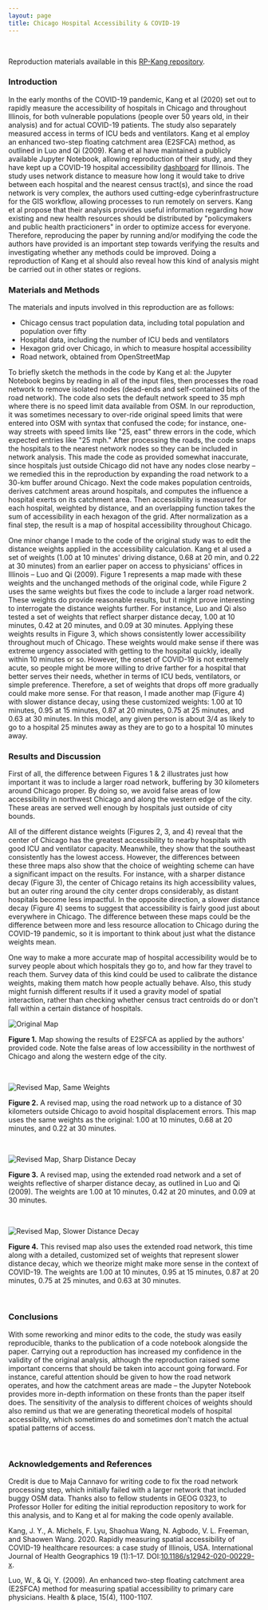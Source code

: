 ```yaml
---
layout: page
title: Chicago Hospital Accessibility & COVID-19
---
```


&ensp;

Reproduction materials available in this [RP-Kang repository](https://github.com/vinfalardeau/RP-Kang).

### Introduction

In the early months of the COVID-19 pandemic, Kang et al (2020) set out to rapidly measure the accessibility of hospitals in Chicago and throughout Illinois, for both vulnerable populations (people over 50 years old, in their analysis) and for actual COVID-19 patients. The study also separately measured access in terms of ICU beds and ventilators. Kang et al employ an enhanced two-step floating catchment area (E2SFCA) method, as outlined in Luo and Qi (2009). Kang et al have maintained a publicly available Jupyter Notebook, allowing reproduction of their study, and they have kept up a COVID-19 hospital accessibility [dashboard](https://wherecovid19.cigi.illinois.edu/spatialAccess.html) for Illinois. The study uses network distance to measure how long it would take to drive between each hospital and the nearest census tract(s), and since the road network is very complex, the authors used cutting-edge cyberinfrastructure for the GIS workflow, allowing processes to run remotely on servers. Kang et al propose that their analysis provides useful information regarding how existing and new health resources should be distributed by "policymakers and public health practicioners" in order to optimize access for everyone. Therefore, reproducing the paper by running and/or modifying the code the authors have provided is an important step towards verifying the results and investigating whether any methods could be improved. Doing a reproduction of Kang et al should also reveal how this kind of analysis might be carried out in other states or regions.

### Materials and Methods

The materials and inputs involved in this reproduction are as follows:

- Chicago census tract population data, including total population and population over fifty
- Hospital data, including the number of ICU beds and ventilators
- Hexagon grid over Chicago, in which to measure hospital accessibility
- Road network, obtained from OpenStreetMap

To briefly sketch the methods in the code by Kang et al: the Jupyter Notebook begins by reading in all of the input files, then processes the road network to remove isolated nodes (dead-ends and self-contained bits of the road network). The code also sets the default network speed to 35 mph where there is no speed limit data available from OSM. In our reproduction, it was sometimes necessary to over-ride original speed limits that were entered into OSM with syntax that confused the code; for instance, one-way streets with speed limits like "25, east" threw errors in the code, which expected entries like "25 mph." After processing the roads, the code snaps the hospitals to the nearest network nodes so they can be included in network analysis. This made the code as provided somewhat inaccurate, since hospitals just outside Chicago did not have any nodes close nearby – we remedied this in the reproduction by expanding the road network to a 30-km buffer around Chicago. Next the code makes population centroids, derives catchment areas around hospitals, and computes the influence a hospital exerts on its catchment area. Then accessibility is measured for each hospital, weighted by distance, and an overlapping function takes the sum of accessibility in each hexagon of the grid. After normalization as a final step, the result is a map of hospital accessibility throughout Chicago.

One minor change I made to the code of the original study was to edit the distance weights applied in the accessibility calculation. Kang et al used a set of weights (1.00 at 10 minutes' driving distance, 0.68 at 20 min, and 0.22 at 30 minutes) from an earlier paper on access to physicians' offices in Illinois – Luo and Qi (2009). Figure 1 represents a map made with these weights and the unchanged methods of the original code, while Figure 2 uses the same weights but fixes the code to include a larger road network. These weights do provide reasonable results, but it might prove interesting to interrogate the distance weights further. For instance, Luo and Qi also tested a set of weights that reflect sharper distance decay, 1.00 at 10 minutes, 0.42 at 20 minutes, and 0.09 at 30 minutes. Applying these weights results in Figure 3, which shows consistently lower accessibility throughout much of Chicago. These weights would make sense if there was extreme urgency associated with getting to the hospital quickly, ideally within 10 minutes or so. However, the onset of COVID-19 is not extremely acute, so people might be more willing to drive farther for a hospital that better serves their needs, whether in terms of ICU beds, ventilators, or simple preference. Therefore, a set of weights that drops off more gradually could make more sense. For that reason, I made another map (Figure 4) with slower distance decay, using these customized weights: 1.00 at 10 minutes, 0.95 at 15 minutes, 0.87 at 20 minutes, 0.75 at 25 minutes, and 0.63 at 30 minutes. In this model, any given person is about 3/4 as likely to go to a hospital 25 minutes away as they are to go to a hospital 10 minutes away. 

### Results and Discussion

First of all, the difference between Figures 1 & 2 illustrates just how important it was to include a larger road network, buffering by 30 kilometers around Chicago proper. By doing so, we avoid false areas of low accessibility in northwest Chicago and along the western edge of the city. These areas are served well enough by hospitals just outside of city bounds.

All of the different distance weights (Figures 2, 3, and 4) reveal that the center of Chicago has the greatest accessibility to nearby hospitals with good ICU and ventilator capacity. Meanwhile, they show that the southeast consistently has the lowest access. However, the differences between these three maps also show that the choice of weighting scheme can have a significant impact on the results. For instance, with a sharper distance decay (Figure 3), the center of Chicago retains its high accessibility values, but an outer ring around the city center drops considerably, as distant hospitals become less impactful. In the opposite direction, a slower distance decay (Figure 4) seems to suggest that accessibility is fairly good just about everywhere in Chicago. The difference between these maps could be the difference between more and less resource allocation to Chicago during the COVID-19 pandemic, so it is important to think about just what the distance weights mean.

One way to make a more accurate map of hospital accessibility would be to survey people about which hospitals they go to, and how far they travel to reach them. Survey data of this kind could be used to calibrate the distance weights, making them match how people actually behave. Also, this study might furnish different results if it used a gravity model of spatial interaction, rather than checking whether census tract centroids do or don't fall within a certain distance of hospitals.

![Original Map](/illinois/chicago/original_100_68_22.png)

**Figure 1.** Map showing the results of E2SFCA as applied by the authors' provided code. Note the false areas of low accessibility in the northwest of Chicago and along the western edge of the city.

&ensp;

![Revised Map, Same Weights](/illinois/chicago/new_100_68_22.png)

**Figure 2.** A revised map, using the road network up to a distance of 30 kilometers outside Chicago to avoid hospital displacement errors. This map uses the same weights as the original: 1.00 at 10 minutes, 0.68 at 20 minutes, and 0.22 at 30 minutes.

&ensp;

![Revised Map, Sharp Distance Decay](/illinois/chicago/new_100_42_09.png)

**Figure 3.** A revised map, using the extended road network and a set of weights reflective of sharper distance decay, as outlined in Luo and Qi (2009). The weights are 1.00 at 10 minutes, 0.42 at 20 minutes, and 0.09 at 30 minutes.

&ensp;

![Revised Map, Slower Distance Decay](/illinois/chicago/new_100_95_87_75_63.png)

**Figure 4.** This revised map also uses the extended road network, this time along with a detailed, customized set of weights that represent slower distance decay, which we theorize might make more sense in the context of COVID-19. The weights are 1.00 at 10 minutes, 0.95 at 15 minutes, 0.87 at 20 minutes, 0.75 at 25 minutes, and 0.63 at 30 minutes.

&ensp;

### Conclusions

With some reworking and minor edits to the code, the study was easily reproducible, thanks to the publication of a code notebook alongside the paper. Carrying out a reproduction has increased my confidence in the validity of the original analysis, although the reproduction raised some important concerns that should be taken into account going forward. For instance, careful attention should be given to how the road network operates, and how the catchment areas are made – the Jupyter Notebook provides more in-depth information on these fronts than the paper itself does. The sensitivity of the analysis to different choices of weights should also remind us that we are generating theoretical models of hospital accessibility, which sometimes do and sometimes don't match the actual spatial patterns of access.

&ensp;

### Acknowledgements and References

Credit is due to Maja Cannavo for writing code to fix the road network processing step, which initially failed with a larger network that included buggy OSM data. Thanks also to fellow students in GEOG 0323, to Professor Holler for editing the initial reproduction repository to work for this analysis, and to Kang et al for making the code openly available. 

Kang, J. Y., A. Michels, F. Lyu, Shaohua Wang, N. Agbodo, V. L. Freeman, and Shaowen Wang. 2020. Rapidly measuring spatial accessibility of COVID-19 healthcare resources: a case study of Illinois, USA. International Journal of Health Geographics 19 (1):1–17. DOI:[10.1186/s12942-020-00229-x](https://doi.org/10.1186/s12942-020-00229-x).

Luo, W., & Qi, Y. (2009). An enhanced two-step floating catchment area (E2SFCA) method for measuring spatial accessibility to primary care physicians. Health & place, 15(4), 1100-1107.

&ensp;
